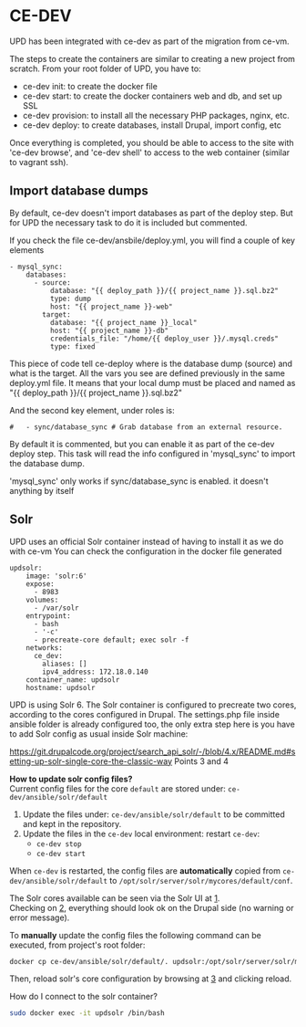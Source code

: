 # CE-DEV

UPD has been integrated with ce-dev as part of the migration from ce-vm.

The steps to create the containers are similar to creating a new project from scratch. From your root folder of UPD, you have to:

* ce-dev init: to create the docker file
* ce-dev start: to create the docker containers web and db, and set up SSL
* ce-dev provision: to install all the necessary PHP packages, nginx, etc.
* ce-dev deploy: to create databases, install Drupal, import config, etc

Once everything is completed, you should be able to access to the site with 'ce-dev browse', and 'ce-dev shell' to access to the web container (similar to vagrant ssh).

## Import database dumps

By default, ce-dev doesn't import databases as part of the deploy step. But for UPD the necessary task to do it is included but commented.

If you check the file ce-dev/ansbile/deploy.yml, you will find a couple of key elements

```
- mysql_sync:
    databases:
      - source:
          database: "{{ deploy_path }}/{{ project_name }}.sql.bz2"
          type: dump
          host: "{{ project_name }}-web"
        target:
          database: "{{ project_name }}_local"
          host: "{{ project_name }}-db"
          credentials_file: "/home/{{ deploy_user }}/.mysql.creds"
          type: fixed
```

This piece of code tell ce-deploy where is the database dump (source) and what is the target.
All the vars you see are defined previously in the same deploy.yml file. It means that your local dump must be placed and named as "{{ deploy_path }}/{{ project_name }}.sql.bz2"


And the second key element, under roles is:
```
#   - sync/database_sync # Grab database from an external resource.
```

By default it is commented, but you can enable it as part of the ce-dev deploy step.
This task will read the info configured in 'mysql_sync' to import the database dump.

'mysql_sync' only works if sync/database_sync is enabled. it doesn't anything by itself


## Solr

UPD uses an official Solr container instead of having to install it as we do with ce-vm
You can check the configuration in the docker file generated

```
updsolr:
    image: 'solr:6'
    expose:
      - 8983
    volumes:
      - /var/solr
    entrypoint:
      - bash
      - '-c'
      - precreate-core default; exec solr -f
    networks:
      ce_dev:
        aliases: []
        ipv4_address: 172.18.0.140
    container_name: updsolr
    hostname: updsolr
```

UPD is using Solr 6. The Solr container is configured to precreate two cores, according to the
cores configured in Drupal.
The settings.php file inside ansible folder is already configured too, the only extra step here is
you have to add Solr config as usual inside Solr machine:

https://git.drupalcode.org/project/search_api_solr/-/blob/4.x/README.md#setting-up-solr-single-core-the-classic-way Points 3 and 4

**How to update solr config files?**\
Current config files for the core `default` are stored under:
`ce-dev/ansible/solr/default`

1. Update the files under: `ce-dev/ansible/solr/default` to be
committed and kept in the repository.
1. Update the files in the `ce-dev` local environment: restart `ce-dev`:
    * `ce-dev stop`
    * `ce-dev start`

When `ce-dev` is restarted, the config files are **automatically** copied from
`ce-dev/ansible/solr/default` to
`/opt/solr/server/solr/mycores/default/conf`.

The Solr cores available can be seen via the Solr UI at [1].\
Checking on [2], everything should look ok on the Drupal side (no warning or
error message).

To **manually** update the config files the following command can be executed, from
project's root folder:

```bash
docker cp ce-dev/ansible/solr/default/. updsolr:/opt/solr/server/solr/mycores/default/conf`
```

Then, reload solr's core configuration by browsing at [3] and clicking reload.

How do I connect to the solr container?

```bash
sudo docker exec -it updsolr /bin/bash
```

[1]: http://updsolr:8983/solr/#/~cores
[2]: https://www.upd.local/admin/config/search/search-api/server/development_all
[3]: http://updsolr:8983/solr/#/~cores/default
